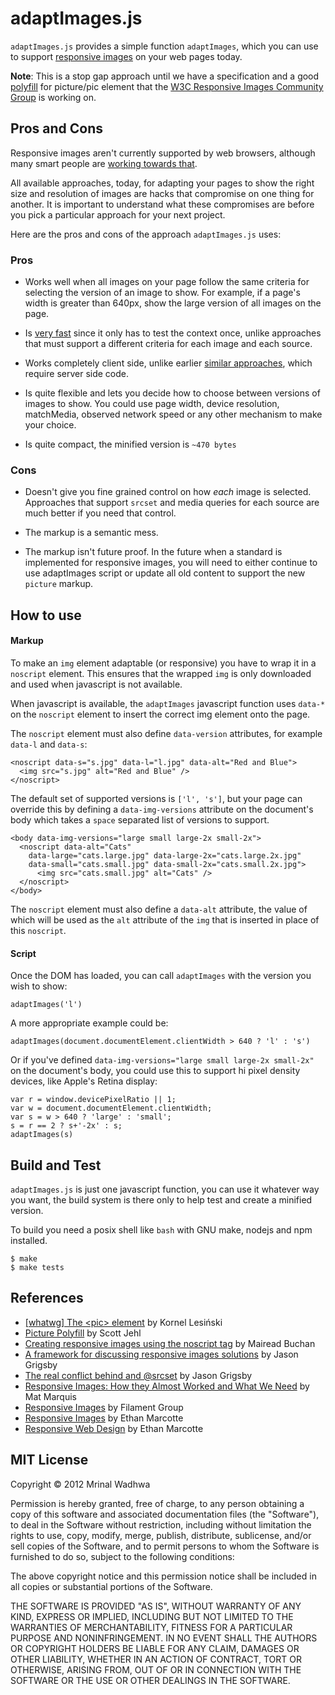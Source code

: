 adaptImages.js
===============

`adaptImages.js` provides a simple function `adaptImages`, which you can use to support [responsive images](http://unstoppablerobotninja.com/entry/responsive-images/) on your web pages today.

__Note__: This is a stop gap approach until we have a specification and a good [polyfill](http://remysharp.com/2010/10/08/what-is-a-polyfill/) for picture/pic element that the [W3C Responsive Images Community Group](http://www.w3.org/community/respimg/) is working on.


## Pros and Cons

Responsive images aren't currently supported by web browsers, although many smart people are [working towards that](http://www.w3.org/community/respimg/). 

All available approaches, today, for adapting your pages to show the right size and resolution of images are hacks that compromise on one thing for another. It is important to understand what these compromises are before you pick a particular approach for your next project.

Here are the pros and cons of the approach `adaptImages.js` uses:

### Pros
- Works well when all images on your page follow the same criteria for selecting the version of an image to show. For example, if a page's width is greater than 640px, show the large version of all images on the page.

- Is [very fast](tests/perftest.html) since it only has to test the context once, unlike approaches that must support a different criteria for each image and each source.

- Works completely client side, unlike earlier [similar approaches](https://github.com/filamentgroup/Responsive-Images), which require server side code.

- Is quite flexible and lets you decide how to choose between versions of images to show. You could use page width, device resolution, matchMedia, observed network speed or any other mechanism to make your choice. 

- Is quite compact, the minified version is `~470 bytes`

### Cons

- Doesn't give you fine grained control on how _each_ image is selected. Approaches that support `srcset` and media queries for each source are much better if you need that control.

- The markup is a semantic mess.

- The markup isn't future proof. In the future when a standard is implemented for responsive images, you will need to either continue to use adaptImages script or update all old content to support the new `picture` markup.

## How to use

#### Markup
To make an `img` element adaptable (or responsive) you have to wrap it in a `noscript` element. This ensures that the wrapped `img` is only downloaded and used when javascript is not available.

When javascript is available, the `adaptImages` javascript function uses `data-*` on the `noscript` element to insert the correct img element onto the page.

The `noscript` element must also define `data-version` attributes, for example `data-l` and `data-s`:
````
<noscript data-s="s.jpg" data-l="l.jpg" data-alt="Red and Blue">
  <img src="s.jpg" alt="Red and Blue" />
</noscript>
````
The default set of supported versions is `['l', 's']`, but your page can override this by defining a `data-img-versions` attribute on the document's body which takes a `space` separated list of versions to support.
````
<body data-img-versions="large small large-2x small-2x">
  <noscript data-alt="Cats"
    data-large="cats.large.jpg" data-large-2x="cats.large.2x.jpg"
    data-small="cats.small.jpg" data-small-2x="cats.small.2x.jpg">
      <img src="cats.small.jpg" alt="Cats" />
  </noscript>
</body>
````
The `noscript` element must also define a `data-alt` attribute, the value of which will be used as the `alt` attribute of the `img` that is inserted in place of this `noscript`.

#### Script
Once the DOM has loaded, you can call `adaptImages` with the version you wish to show:
````
adaptImages('l')
````
A more appropriate example could be:
````
adaptImages(document.documentElement.clientWidth > 640 ? 'l' : 's')
````
Or if you've defined `data-img-versions="large small large-2x small-2x"` on the document's body, you could use this to support hi pixel density devices, like Apple's Retina display:
````
var r = window.devicePixelRatio || 1;
var w = document.documentElement.clientWidth;
var s = w > 640 ? 'large' : 'small';
s = r == 2 ? s+'-2x' : s;
adaptImages(s)
````

## Build and Test

`adaptImages.js` is just one javascript function, you can use it whatever way you want, the build system is there only to help test and create a minified version.

To build you need a posix shell like `bash` with GNU make, nodejs and npm installed.
````
$ make
$ make tests
````

## References

- [\[whatwg\] The \<pic\> element](http://lists.whatwg.org/pipermail/whatwg-whatwg.org/2012-May/036242.html) by Kornel Lesiński
- [Picture Polyfill](http://www.w3.org/community/respimg/2012/03/15/polyfilling-picture-without-the-overhead/) by Scott Jehl
- [Creating responsive images using the noscript tag](http://www.headlondon.com/our-thoughts/technology/posts/creating-responsive-images-using-the-noscript-tag) by Mairead Buchan
- [A framework for discussing responsive images solutions](http://blog.cloudfour.com/a-framework-for-discussing-responsive-images-solutions/) by Jason Grigsby
- [The real conflict behind <picture> and @srcset](http://blog.cloudfour.com/the-real-conflict-behind-picture-and-srcset/) by Jason Grigsby
- [Responsive Images: How they Almost Worked and What We Need](http://www.alistapart.com/articles/responsive-images-how-they-almost-worked-and-what-we-need/) by Mat Marquis
- [Responsive Images](https://github.com/filamentgroup/Responsive-Images) by Filament Group 
- [Responsive Images](http://unstoppablerobotninja.com/entry/responsive-images/)  by Ethan Marcotte
- [Responsive Web Design](http://www.alistapart.com/articles/responsive-web-design) by Ethan Marcotte

## MIT License

Copyright &copy; 2012 Mrinal Wadhwa

Permission is hereby granted, free of charge, to any person
obtaining a copy of this software and associated documentation
files (the "Software"), to deal in the Software without
restriction, including without limitation the rights to use,
copy, modify, merge, publish, distribute, sublicense, and/or sell
copies of the Software, and to permit persons to whom the
Software is furnished to do so, subject to the following
conditions:

The above copyright notice and this permission notice shall be
included in all copies or substantial portions of the Software.

THE SOFTWARE IS PROVIDED "AS IS", WITHOUT WARRANTY OF ANY KIND,
EXPRESS OR IMPLIED, INCLUDING BUT NOT LIMITED TO THE WARRANTIES
OF MERCHANTABILITY, FITNESS FOR A PARTICULAR PURPOSE AND
NONINFRINGEMENT. IN NO EVENT SHALL THE AUTHORS OR COPYRIGHT
HOLDERS BE LIABLE FOR ANY CLAIM, DAMAGES OR OTHER LIABILITY,
WHETHER IN AN ACTION OF CONTRACT, TORT OR OTHERWISE, ARISING
FROM, OUT OF OR IN CONNECTION WITH THE SOFTWARE OR THE USE OR
OTHER DEALINGS IN THE SOFTWARE.